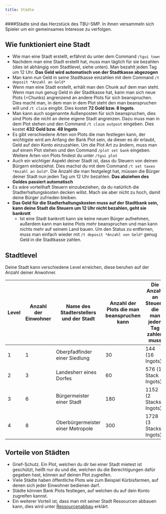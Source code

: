 ```yaml
---
title: Städte
---
```

####Städte sind das Herzstück des TBU-SMP. In ihnen versammeln sich Spieler um ein gemeinsames Interesse zu verfolgen.
## Wie funktioniert eine Stadt
- Wie man eine Stadt erstellt, erfährst du unter dem Command `/tgui town`
- Nachdem man eine Stadt erstellt hat, muss man täglich für sie bezahlen (dies ist abhängig vom Stadtlevel, siehe unten). Man bezahlt jeden Tag um 12 Uhr. **Das Geld wird automatisch von der Stadtkasse abgezogen**
- Man kann nun Geld in seine Stadtkasse einzahlen mit dem Command `/t deposit *Anzahl an Gold*`
- Wenn man eine Stadt erstellt, erhält man den Chunk auf dem man steht. Wenn man nun genug Geld in der Stadtkasse hat, kann man sich neue Plots (=Chunks) angrenzend an andere Plots für sich beanspruchen. Dies macht man, in dem man in dem Plot steht den man beanspruchen will und `/t claim` eingibt. Dies kostet **72 Gold bzw. 8 Ingots**.
- Man kann auch sogenannte Außenposten für sich beanspruchen, dies sind Plots die nicht an deine eigene Stadt angrenzen. Dazu muss man in dem Plot stehen und den Command `/t claim outpost` eingeben. Dies kostet **432 Gold bzw. 48 Ingots**
- Es gibt verschiedene Arten von Plots die man festlegen kann, der wichtigste wird am Anfang der Bank Plot sein, da dieser es dir erlaubt, Geld auf dein Konto einzuzahlen. Um die Plot Art zu ändern, muss man auf einem Plot stehen und den Command `/plot set bank` eingeben. Weitere Arten von Plots findest du unter `/tgui plot`
- Auch ein wichtiger Aspekt deiner Stadt ist, dass du Steuern von deinen Bürgern einbeziehst. Dies machst du mit dem Command `/t set taxes *Anzahl an Gold*`. Die Anzahl die man festgelegt hat, müssen die Bürger deiner Stadt nun jeden Tag um 12 Uhr bezahlen. **Das abziehen des Goldes passiert automatisch**
- Es wäre vorteilhaft Steuern einzubeziehen, da du natürlich die Stadterhaltungskosten decken willst. Mach sie aber nicht zu hoch, damit deine Bürger zufrieden bleiben.
- **Das Geld für die Stadterhaltungskosten muss auf der Stadtbank sein, kann deine Stadt die Steuern um 12 Uhr nicht bezahlen, geht sie bankrott**
  - Ist eine Stadt bankrott kann sie keine neuen Bürger aufnehmen, außerdem kann man keine Plots mehr beanspruchen und man kann nichts mehr auf seinem Land bauen. Um den Status zu entfernen, muss man einfach wieder mit `/t deposit *Anzahl von Geld*` genug Geld in die Stadtkasse zahlen.
## Stadtlevel
Deine Stadt kann verschiedene Level erreichen, diese beruhen auf der Anzahl deiner Anwohner.

| Level | Anzahl der Einwohner | Name des Stadterstellers und der Stadt | Anzahl der Plots die man beanspruchen kann | Die Anzahl an Steuern die man jeden Tag zahlen muss |
|-------|----------------------|----------------------------------------|--------------------------------------------|-----------------------------------------------------|
| 1     | 1                    | Oberpfadfinder einer Siedlung          | 30                                         | 144 (16 Ingots)                                     |
| 2     | 3                    | Landesherr eines Dorfes                | 60                                         | 576 (1 Stack Ingots)                                |
| 3     | 6                    | Bürgermeister einer Stadt              | 180                                        | 1152 (2 Stacks Ingots)                              |
| 4     | 8                    | Oberbürgermeister einer Metropole      | 300                                        | 1728 (3 Stacks Ingots)                              |


## Vorteile von Städten
- Grief-Schutz. Ein Plot, welchen du dir bei einer Stadt mietest ist geschützt, heißt nur du und die, welchen du die Berechtigungen dafür gegeben hast, können auf deinen Plot zugreifen.
- Viele Städte haben öffentliche Plots wie zum Beispiel Kürbisfarmen, auf denen sich jeder Einwohner bedienen darf.
- Städte können Bank Plots festlegen, auf welchen du auf dein Konto zugreifen kannst.
- Ein weiterer Vorteil ist, dass man mit seiner Stadt Ressourcen abbauen kann, dies wird unter [Ressourcenabbau](02-Ressourcenabbau.md) erklärt.

